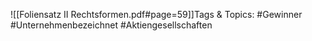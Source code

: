 
![[Foliensatz II Rechtsformen.pdf#page=59]]Tags & Topics:
   #Gewinner
   #Unternehmenbezeichnet
   #Aktiengesellschaften